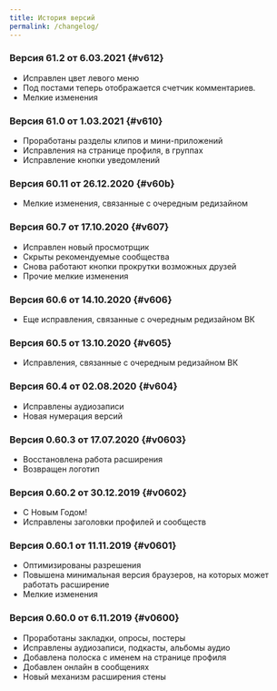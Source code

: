 ```yaml
---
title: История версий
permalink: /changelog/
---
```


### Версия 61.2 от 6.03.2021 {#v612}

- Исправлен цвет левого меню
- Под постами теперь отображается счетчик комментариев.
- Мелкие изменения

### Версия 61.0 от 1.03.2021 {#v610}

- Проработаны разделы клипов и мини-приложений
- Исправления на странице профиля, в группах
- Исправление кнопки уведомлений

### Версия 60.11 от 26.12.2020 {#v60b}

- Мелкие изменения, связанные с очередным редизайном

### Версия 60.7 от 17.10.2020 {#v607}

- Исправлен новый просмотрщик
- Скрыты рекомендуемые сообщества
- Снова работают кнопки прокрутки возможных друзей
- Прочие мелкие изменения

### Версия 60.6 от 14.10.2020 {#v606}
- Еще исправления, связанные с очередным редизайном ВК

### Версия 60.5 от 13.10.2020 {#v605}
- Исправления, связанные с очередным редизайном ВК

### Версия 60.4 от 02.08.2020 {#v604}
- Исправлены аудиозаписи
- Новая нумерация версий

### Версия 0.60.3 от 17.07.2020 {#v0603}
- Восстановлена работа расширения
- Возвращен логотип

### Версия 0.60.2 от 30.12.2019 {#v0602}
- C Новым Годом!
- Исправлены заголовки профилей и сообществ

### Версия 0.60.1 от 11.11.2019 {#v0601}
- Оптимизированы разрешения
- Повышена минимальная версия браузеров, на которых может работать расширение
- Мелкие изменения

### Версия 0.60.0 от 6.11.2019 {#v0600}

- Проработаны закладки, опросы, постеры
- Исправлены аудиозаписи, подкасты, альбомы аудио
- Добавлена полоска с именем на странице профиля
- Добавлен онлайн в сообщениях
- Новый механизм расширения стены
